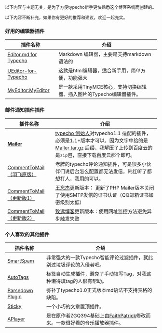 以下内容与主题无关，是为了方便typecho新手更快熟悉这个博客系统而创建的。

以下内容不断补充，如果你有更好的推荐和建议，欢迎一起充实。

### 好用的编辑器插件

| 插件名称                                     | 介绍                                       |
| ---------------------------------------- | ---------------------------------------- |
| [Editor.md for Typecho](https://github.com/DT27/EditorMD) | Markdown 编辑器，主要是支持markdown语法的            |
| [UEditor-for-Typecho](https://github.com/chanshengzhi/UEditor-for-Typecho) | 这款是html编辑器，适合新手用，简单方便，功能强大               |
| [MyEditor:MyEditor](http://mytypecho.com/post-myeditor.html) | 是一款采用TinyMCE核心，支持切换编辑器、插入图片的Typecho编辑器插件。 |

### 邮件通知插件插件

| 插件名称                                                     | 介绍                                                         |
| ------------------------------------------------------------ | ------------------------------------------------------------ |
| **[Mailer](https://pan.baidu.com/s/1Ob2EyVQvly8AAKLpYlsU9g)** | [typecho 创始人](https://joyqi.com/typecho/typecho-async-service.html)对typecho1.1 适配的插件，必须是1.1+版本才可以，因为文字中给的是[Mailer.tar.gz](https://joyqi.com/usr/uploads/2017/11/3224167191.gz) 后缀，我解压了上传到百度云的是`zip`包，直接下载百度云那个即可。 |
| [CommentToMail（羽飞原版）](http://typecho.byends.com/post/CommentToMail-v2-0-0.html) | 老牌的typecho评论通知插件，可是很多小伙伴们说后台怎么配置都无法发信，韩红听了都想打人，我用的可以。 |
| [CommentToMail（更新版1）](https://9sb.org/58)               | [王忘杰](https://9sb.org/)更新版本： 更新了PHP Mailer版本关闭了使用SMTP发信的证书认证（QQ邮箱证书加密级别太低） |
| [CommentToMail（更新版2）](https://blog.zhiyuanyun.cc/archives/CommentToMail.html) | [致远博客](https://blog.zhiyuanyun.cc/)更新版本：使用网址监控方法避免异步触发失败 |

### 个人喜欢的其他插件

| 插件名称                                     | 介绍                                       |
| ---------------------------------------- | ---------------------------------------- |
| [SmartSpam](http://www.yovisun.com/archive/typecho-plugin-smartspam.html) | 非常强大的一款Typecho智能评论过滤插件，就此别过垃圾评论的入侵者吧。    |
| [ AutoTags](https://dt27.org/php/autotags-for-typecho/) | 标签自动生成插件，避免了手动填写Tag，对我这种懒得填tag的人很有帮助。    |
| [Parsedown Plugin](https://github.com/kokororin/typecho-plugin-Parsedown) | 弥补了typecho1.0正式版本md语法不支持表格的缺陷。           |
| [Sticky](http://www.boke8.net/typecho-sticky-plugin.html) | 一个小巧的文章置顶插件。                             |
| [APlayer](https://github.com/FaithPatrick/APlayer-Typecho-Plugin) | 是在原作者ZGQ394基础上由[FaithPatrick](https://github.com/FaithPatrick)修改而来。一款很好看的音乐播放器插件。 |
